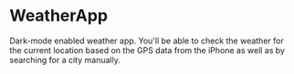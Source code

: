 # WeatherApp
Dark-mode enabled weather app.
You'll be able to check the weather for the current location based on the GPS data from the iPhone as well as by searching for a city manually.
